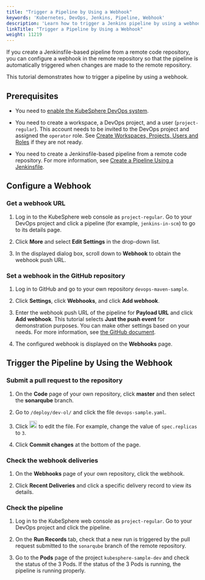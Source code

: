 ```yaml
---
title: "Trigger a Pipeline by Using a Webhook"
keywords: 'Kubernetes, DevOps, Jenkins, Pipeline, Webhook'
description: 'Learn how to trigger a Jenkins pipeline by using a webhook.'
linkTitle: "Trigger a Pipeline by Using a Webhook"
weight: 11219
---
```


If you create a Jenkinsfile-based pipeline from a remote code repository, you can configure a webhook in the remote repository so that the pipeline is automatically triggered when changes are made to the remote repository.

This tutorial demonstrates how to trigger a pipeline by using a webhook.

## Prerequisites

- You need to [enable the KubeSphere DevOps system](../../../../pluggable-components/devops/).
- You need to create a workspace, a DevOps project, and a user (`project-regular`). This account needs to be invited to the DevOps project and assigned the `operator` role. See [Create Workspaces, Projects, Users and Roles](../../../../quick-start/create-workspace-and-project/) if they are not ready.

- You need to create a Jenkinsfile-based pipeline from a remote code repository. For more information, see [Create a Pipeline Using a Jenkinsfile](../create-a-pipeline-using-jenkinsfile/).

## Configure a Webhook

### Get a webhook URL

1. Log in to the KubeSphere web console as `project-regular`. Go to your DevOps project and click a pipeline (for example, `jenkins-in-scm`) to go to its details page.

2. Click **More** and select **Edit Settings** in the drop-down list.

3. In the displayed dialog box, scroll down to **Webhook** to obtain the webhook push URL.

### Set a webhook in the GitHub repository

1. Log in to GitHub and go to your own repository `devops-maven-sample`.

2. Click **Settings**, click **Webhooks**, and click **Add webhook**.

3. Enter the webhook push URL of the pipeline for **Payload URL** and click **Add webhook**. This tutorial selects **Just the push event** for demonstration purposes. You can make other settings based on your needs. For more information, see [the GitHub document](https://docs.github.com/en/developers/webhooks-and-events/webhooks/creating-webhooks).

4. The configured webhook is displayed on the **Webhooks** page.

## Trigger the Pipeline by Using the Webhook

### Submit a pull request to the repository

1. On the **Code** page of your own repository, click **master** and then select the **sonarqube** branch.

2. Go to `/deploy/dev-ol/` and click the file `devops-sample.yaml`.

3. Click <img src="/images/docs/devops-user-guide/using-devops/pipeline-webhook/edit-btn.png" width="20px" /> to edit the file. For example, change the value of `spec.replicas` to `3`.

4. Click **Commit changes** at the bottom of the page.

### Check the webhook deliveries

1. On the **Webhooks** page of your own repository, click the webhook.

2. Click **Recent Deliveries** and click a specific delivery record to view its details.

### Check the pipeline

1. Log in to the KubeSphere web console as `project-regular`. Go to your DevOps project and click the pipeline.

2. On the **Run Records** tab, check that a new run is triggered by the pull request submitted to the `sonarqube` branch of the remote repository.

3. Go to the **Pods** page of the project `kubesphere-sample-dev` and check the status of the 3 Pods. If the status of the 3 Pods is running, the pipeline is running properly.



